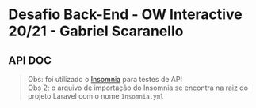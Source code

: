# Desafio Back-End - OW Interactive 20/21 - Gabriel Scaranello

## API DOC

> Obs: foi utilizado o [Insomnia](https://insomnia.rest/download) para testes de API  
> Obs 2: o arquivo de importação do Insomnia se encontra na raiz do projeto Laravel com o nome `Insomnia.yml`
